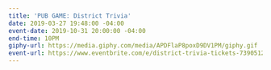 ```yaml
---
title: 'PUB GAME: District Trivia'
date: 2019-03-27 19:48:00 -04:00
event-date: 2019-10-31 20:00:00 -04:00
end-time: 10PM
giphy-url: https://media.giphy.com/media/APDFlaP8poxD9DV1PM/giphy.gif
event-url: https://www.eventbrite.com/e/district-trivia-tickets-73905123213
---
```


